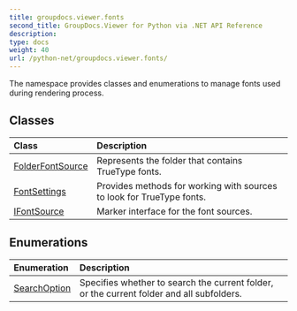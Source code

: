 ```yaml
---
title: groupdocs.viewer.fonts
second_title: GroupDocs.Viewer for Python via .NET API Reference
description: 
type: docs
weight: 40
url: /python-net/groupdocs.viewer.fonts/
---
```



The namespace provides classes and enumerations to manage fonts used during rendering process.

## Classes
| Class | Description |
| :- | :- |
|[FolderFontSource](/python-net/groupdocs.viewer.fonts/folderfontsource/)|Represents the folder that contains TrueType fonts.|
|[FontSettings](/python-net/groupdocs.viewer.fonts/fontsettings/)|Provides methods for working with sources to look for TrueType fonts.|
|[IFontSource](/python-net/groupdocs.viewer.fonts/ifontsource/)|Marker interface for the font sources.|
## Enumerations
| Enumeration | Description |
| :- | :- |
|[SearchOption](/python-net/groupdocs.viewer.fonts/searchoption/)|Specifies whether to search the current folder, or the current folder and all subfolders.|
